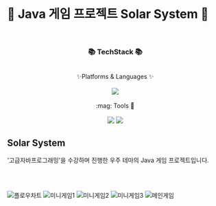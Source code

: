 # :rocket: Java 게임 프로젝트 Solar System :rocket:
<br/>
<div align = "center">
  <h3> 📚 TechStack 📚 </h3>
  <br/>
  ✨Platforms & Languages ✨
</div>
<br/>
<div align="center">
  <img src="https://img.shields.io/badge/Java-007396?style=flat&logo=Java&logoColor=white" />
</div>
<br/>
<div align="center">
:mag: Tools 🔎 
</div>
<br/>
<div align="center">
  <img src="https://img.shields.io/badge/intellijidea-000000?style=flat&logo=intellijidea&logoColor=white" />
  <img src="https://img.shields.io/badge/github-181717?style=flat&logo=github&logoColor=white" />
</div>

 ## Solar System
'고급자바프로그래밍'을 수강하며 진행한 우주 테마의 Java 게임 프로젝트입니다.

<br>
<br>

![플로우차트](https://i.ibb.co/pQcZSvt/flowchart.png)
![미니게임1](https://i.ibb.co/6bR6VL1/minigame1.png)
![미니게임2](https://i.ibb.co/LNZ8q8w/minigame2.png)
![미니게임3](https://i.ibb.co/LNZ8q8w/minigame3.png)
![메인게임](https://i.ibb.co/5FmnXT8/main-game.png)

